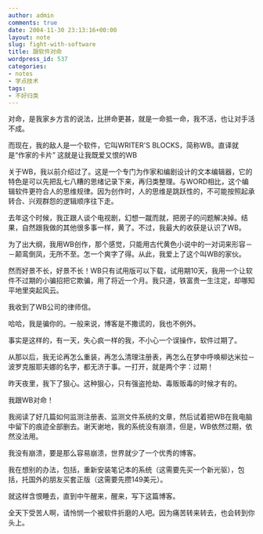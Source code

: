 ```yaml
---
author: admin
comments: true
date: 2004-11-30 23:13:16+00:00
layout: note
slug: fight-with-software
title: 跟软件对命
wordpress_id: 537
categories:
- notes
- 学点技术
tags:
- 不好归类
---
```


对命，是我家乡方言的说法，比拼命更甚，就是一命抵一命，我不活，也让对手活不成。

而现在，我的敌人是一个软件，它叫WRITER'S BLOCKS，简称WB。直译就是“作家的卡片”
这就是让我既爱又恨的WB
 
关于WB，我以前介绍过了。这是一个专门为作家和编剧设计的文本编辑器，它的特色是可以先把乱七八糟的思绪记录下来，再归类整理。与WORD相比，这个编辑软件更符合人的思维规律。因为创作时，人的思维是跳跃性的，不可能按照起承转合、兴观群怨的逻辑顺序往下走。
 
去年这个时候，我正跟人谈个电视剧，幻想一蹴而就，把房子的问题解决掉。结果，自然跟我做的其他很多事一样，黄了。不过，我最大的收获是认识了WB。
 
为了出大纲，我用WB创作，那个感觉，只能用古代黄色小说中的一对词来形容－－颠鸾倒凤，无所不至。怎一个爽字了得。从此，我爱上了这个叫WB的家伙。
 
然而好景不长，好景不长！WB只有试用版可以下载，试用期10天，我用一个让软件不过期的小骗招把它欺骗，用了将近一个月。我只道，铁富贵一生注定，却哪知平地里突起风云。
 
我收到了WB公司的律师信。
 
哈哈，我是骗你的。一般来说，博客是不撒谎的，我也不例外。
 
事实是这样的，有一天，失心疯一样的我，不小心一个误操作，软件过期了。
 
从那以后，我无论再怎么重装，再怎么清理注册表，再怎么在梦中呼唤柳达米拉－波罗克服耶夫娜的名字，都无济于事。一打开，就是两个字：过期！
 
昨天夜里，我下了狠心。这种狠心，只有强盗抢劫、毒贩贩毒的时候才有的。
 
我跟WB对命！
 
我阅读了好几篇如何监测注册表、监测文件系统的文章，然后试着把WB在我电脑中留下的痕迹全部删去。谢天谢地，我的系统没有崩溃，但是，WB依然过期，依然没法用。
 
我没有崩溃，要是那么容易崩溃，世界就少了一个优秀的博客。
 
我在想别的办法，包括，重新安装笔记本的系统（这需要先买一个新光驱），包括，托国外的朋友买套正版（这需要先攒149美元）。
 
就这样含恨睡去，直到中午醒来，醒来，写下这篇博客。
 
全天下受苦人啊，请怜悯一个被软件折磨的人吧。因为痛苦转来转去，也会转到你头上。
